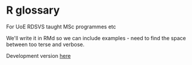 # R glossary

For UoE RDSVS taught MSc programmes etc

We'll write it in RMd so we can include examples - need to find the space between too terse and verbose.

Development version [here](https://cdn.rawgit.com/ianhandel/r_glossary/28576c42/r-glossary_20180525.html)
